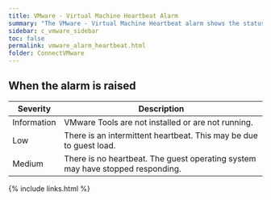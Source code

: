 ```yaml
---
title: VMware - Virtual Machine Heartbeat Alarm
summary: "The VMware - Virtual Machine Heartbeat alarm shows the status of communication between the VMware VirtualCenter and the VMware Tools on the virtual machine."
sidebar: c_vmware_sidebar
toc: false
permalink: vmware_alarm_heartbeat.html
folder: ConnectVMware
---
```



## When the alarm is raised

Severity | Description
---------|------------
Information | VMware Tools are not installed or are not running.
Low | There is an intermittent heartbeat. This may be due to guest load.
Medium | There is no heartbeat. The guest operating system may have stopped responding.


{% include links.html %}
